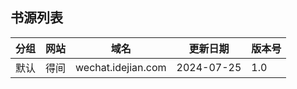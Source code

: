 
## 书源列表

| 分组 | 网站 | 域名                 | 更新日期 | 版本号 |
|----|----|--------------------|------|-----|
| 默认 | 得间 | wechat.idejian.com | 2024-07-25     | 1.0 |


